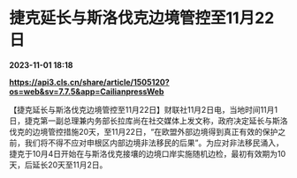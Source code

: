 # 捷克延长与斯洛伐克边境管控至11月22日

**2023-11-01 18:18**

**https://api3.cls.cn/share/article/1505120?os=web&sv=7.7.5&app=CailianpressWeb**

【捷克延长与斯洛伐克边境管控至11月22日】财联社11月2日电，当地时间11月1日，捷克第一副总理兼内务部长拉库尚在社交媒体上发文称，政府决定延长与斯洛伐克的边境管控措施20天，至11月22日，“在欧盟外部边境得到真正有效的保护之前，我们将不得不应对申根区内部边境非法移民的后果”。为应对非法移民涌入，捷克于10月4日开始在与斯洛伐克接壤的边境口岸实施随机边检，最初有效期为10天，后延长20天至11月2日。